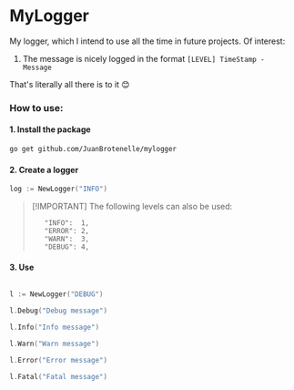 # MyLogger

My logger, which I intend to use all the time in future projects. Of interest:

1. The message is nicely logged in the format `[LEVEL] TimeStamp - Message`

That's literally all there is to it 😊

### How to use:

#### 1. Install the package

```bash
go get github.com/JuanBrotenelle/mylogger
```

#### 2. Create a logger

```go
log := NewLogger("INFO")
```

> [!IMPORTANT] The following levels can also be used:
>
> ```
>    "INFO":  1,
>    "ERROR": 2,
>    "WARN":  3,
>    "DEBUG": 4,
> ```

#### 3. Use

```go

l := NewLogger("DEBUG")

l.Debug("Debug message")

l.Info("Info message")

l.Warn("Warn message")

l.Error("Error message")

l.Fatal("Fatal message")
```
